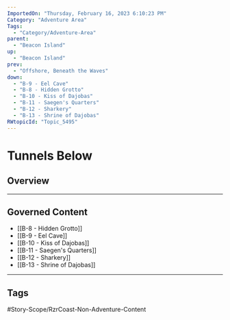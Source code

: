 ```yaml
---
ImportedOn: "Thursday, February 16, 2023 6:10:23 PM"
Category: "Adventure Area"
Tags:
  - "Category/Adventure-Area"
parent:
  - "Beacon Island"
up:
  - "Beacon Island"
prev:
  - "Offshore, Beneath the Waves"
down:
  - "B-9 - Eel Cave"
  - "B-8 - Hidden Grotto"
  - "B-10 - Kiss of Dajobas"
  - "B-11 - Saegen's Quarters"
  - "B-12 - Sharkery"
  - "B-13 - Shrine of Dajobas"
RWtopicId: "Topic_5495"
---
```

# Tunnels Below
## Overview
---
## Governed Content
- [[B-8 - Hidden Grotto]]
- [[B-9 - Eel Cave]]
- [[B-10 - Kiss of Dajobas]]
- [[B-11 - Saegen's Quarters]]
- [[B-12 - Sharkery]]
- [[B-13 - Shrine of Dajobas]]


---
## Tags
#Story-Scope/RzrCoast-Non-Adventure-Content

